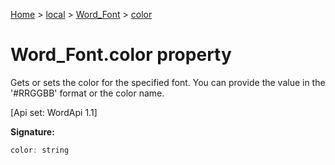 [Home](./index) &gt; [local](local.md) &gt; [Word\_Font](local.word_font.md) &gt; [color](local.word_font.color.md)

# Word\_Font.color property

Gets or sets the color for the specified font. You can provide the value in the '\#RRGGBB' format or the color name. 

 \[Api set: WordApi 1.1\]

**Signature:**
```javascript
color: string
```
